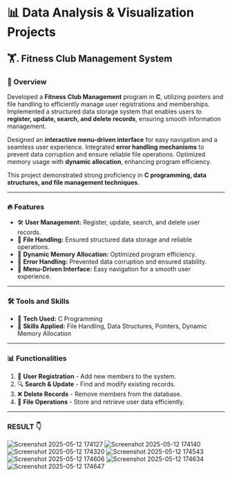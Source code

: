 # 📊 Data Analysis & Visualization Projects  

## 🏋️. Fitness Club Management System  

### 📌 Overview  
Developed a **Fitness Club Management** program in **C**, utilizing pointers and file handling to efficiently manage user registrations and memberships. Implemented a structured data storage system that enables users to **register, update, search, and delete records**, ensuring smooth information management.  

Designed an **interactive menu-driven interface** for easy navigation and a seamless user experience. Integrated **error handling mechanisms** to prevent data corruption and ensure reliable file operations. Optimized memory usage with **dynamic allocation**, enhancing program efficiency.  

This project demonstrated strong proficiency in **C programming, data structures, and file management techniques**.  

---  

### 🔥 Features  
- 🛠 **User Management:** Register, update, search, and delete user records.  
- 📂 **File Handling:** Ensured structured data storage and reliable operations.  
- 🔄 **Dynamic Memory Allocation:** Optimized program efficiency.  
- 🎯 **Error Handling:** Prevented data corruption and ensured stability.  
- 📜 **Menu-Driven Interface:** Easy navigation for a smooth user experience.  

---  

### 🛠 Tools and Skills  
- 🚀 **Tech Used:** C Programming  
- 🎯 **Skills Applied:** File Handling, Data Structures, Pointers, Dynamic Memory Allocation  

---  

### 📊 Functionalities  
1. 📝 **User Registration** - Add new members to the system.  
2. 🔍 **Search & Update** - Find and modify existing records.  
3. ❌ **Delete Records** - Remove members from the database.  
4. 📁 **File Operations** - Store and retrieve user data efficiently.  

---
                             
 ###  RESULT 👇

![Screenshot 2025-05-12 174127](https://github.com/user-attachments/assets/7eaf6fa3-c577-4121-8b5a-89787167ffd0)
![Screenshot 2025-05-12 174140](https://github.com/user-attachments/assets/12e1afde-a5e0-4fbe-9de1-9f2f5665820c)
![Screenshot 2025-05-12 174320](https://github.com/user-attachments/assets/2df48016-96c2-49b9-bfae-d36c6863ebb2)
![Screenshot 2025-05-12 174543](https://github.com/user-attachments/assets/7b533f6b-62dd-4dda-8674-f0c7d407a2e0)
![Screenshot 2025-05-12 174606](https://github.com/user-attachments/assets/116c318c-6f62-46d8-9b53-c821192c985e)
![Screenshot 2025-05-12 174634](https://github.com/user-attachments/assets/5c637e49-3623-4772-abe0-f0de1aeefc00)
![Screenshot 2025-05-12 174647](https://github.com/user-attachments/assets/19913831-20d4-44c6-ab20-cda668d0aac3)








